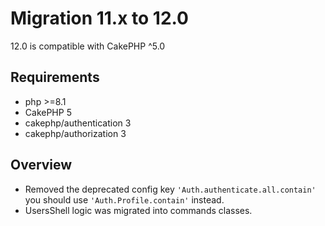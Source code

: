 Migration 11.x to 12.0
======================

12.0 is compatible with CakePHP ^5.0

Requirements
------------
- php >=8.1
- CakePHP 5
- cakephp/authentication 3
- cakephp/authorization 3

Overview
--------
- Removed the deprecated config key `'Auth.authenticate.all.contain'` you should use `'Auth.Profile.contain'` instead.
- UsersShell logic was migrated into commands classes.
